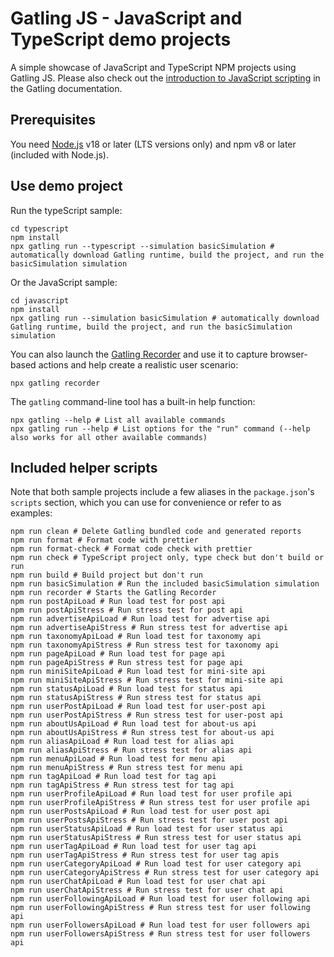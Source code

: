 # Gatling JS - JavaScript and TypeScript demo projects

A simple showcase of JavaScript and TypeScript NPM projects using Gatling JS. Please also check out the [introduction to JavaScript scripting](https://docs.gatling.io/tutorials/scripting-intro-js/) in the Gatling documentation.

## Prerequisites

You need [Node.js](https://nodejs.org/en/download) v18 or later (LTS versions only) and npm v8 or later (included with Node.js).

## Use demo project

Run the typeScript sample:

```shell
cd typescript
npm install
npx gatling run --typescript --simulation basicSimulation # automatically download Gatling runtime, build the project, and run the basicSimulation simulation
```

Or the JavaScript sample:

```shell
cd javascript
npm install
npx gatling run --simulation basicSimulation # automatically download Gatling runtime, build the project, and run the basicSimulation simulation
```

You can also launch the [Gatling Recorder](https://docs.gatling.io/tutorials/recorder/) and use it to capture browser-based actions and help create a realistic user scenario:

```shell
npx gatling recorder
```

The `gatling` command-line tool has a built-in help function:

```shell
npx gatling --help # List all available commands
npx gatling run --help # List options for the "run" command (--help also works for all other available commands)
```

## Included helper scripts

Note that both sample projects include a few aliases in the `package.json`'s `scripts` section, which you can use for convenience or refer to as examples:

```shell
npm run clean # Delete Gatling bundled code and generated reports
npm run format # Format code with prettier
npm run format-check # Format code check with prettier
npm run check # TypeScript project only, type check but don't build or run
npm run build # Build project but don't run
npm run basicSimulation # Run the included basicSimulation simulation
npm run recorder # Starts the Gatling Recorder
npm run postApiLoad # Run load test for post api
npm run postApiStress # Run stress test for post api
npm run advertiseApiLoad # Run load test for advertise api
npm run advertiseApiStress # Run stress test for advertise api
npm run taxonomyApiLoad # Run load test for taxonomy api
npm run taxonomyApiStress # Run stress test for taxonomy api
npm run pageApiLoad # Run load test for page api
npm run pageApiStress # Run stress test for page api
npm run miniSiteApiLoad # Run load test for mini-site api
npm run miniSiteApiStress # Run stress test for mini-site api
npm run statusApiLoad # Run load test for status api
npm run statusApiStress # Run stress test for status api
npm run userPostApiLoad # Run load test for user-post api
npm run userPostApiStress # Run stress test for user-post api
npm run aboutUsApiLoad # Run load test for about-us api
npm run aboutUsApiStress # Run stress test for about-us api
npm run aliasApiLoad # Run load test for alias api
npm run aliasApiStress # Run stress test for alias api
npm run menuApiLoad # Run load test for menu api
npm run menuApiStress # Run stress test for menu api
npm run tagApiLoad # Run load test for tag api
npm run tagApiStress # Run stress test for tag api
npm run userProfileApiLoad # Run load test for user profile api
npm run userProfileApiStress # Run stress test for user profile api
npm run userPostsApiLoad # Run load test for user post api
npm run userPostsApiStress # Run stress test for user post api
npm run userStatusApiLoad # Run load test for user status api
npm run userStatusApiStress # Run stress test for user status api
npm run userTagApiLoad # Run load test for user tag api
npm run userTagApiStress # Run stress test for user tag apis
npm run userCategoryApiLoad # Run load test for user category api
npm run userCategoryApiStress # Run stress test for user category api
npm run userChatApiLoad # Run load test for user chat api
npm run userChatApiStress # Run stress test for user chat api
npm run userFollowingApiLoad # Run load test for user following api
npm run userFollowingApiStress # Run stress test for user following api
npm run userFollowersApiLoad # Run load test for user followers api
npm run userFollowersApiStress # Run stress test for user followers api
```

